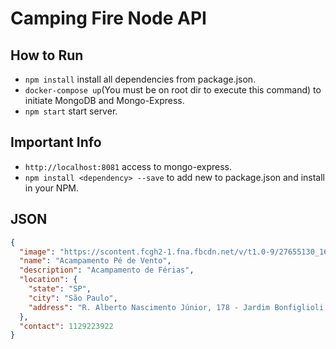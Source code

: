 # Camping Fire Node API

## How to Run
- `npm install` install all dependencies from package.json.
- `docker-compose up`(You must be on root dir to execute this command) to initiate MongoDB and Mongo-Express.
- `npm start` start server. 

## Important Info
- `http://localhost:8081` access to mongo-express.
- `npm install <dependency> --save` to add new to package.json and install in your NPM.

## JSON

```JSON
{
  "image": "https://scontent.fcgh2-1.fna.fbcdn.net/v/t1.0-9/27655130_1669312056513436_1301331989260354213_n.png?_nc_cat=109&_nc_sid=09cbfe&_nc_ohc=cTV_X81xAcIAX8jpLFi&_nc_ht=scontent.fcgh2-1.fna&oh=c4011007a88611175bcf4843f29582d6&oe=5FADC641",
  "name": "Acampamento Pé de Vento",
  "description": "Acampamento de Férias",
  "location": {
    "state": "SP",
    "city": "São Paulo",
    "address": "R. Alberto Nascimento Júnior, 178 - Jardim Bonfiglioli, 05595-040"
  },
  "contact": 1129223922
}
```
